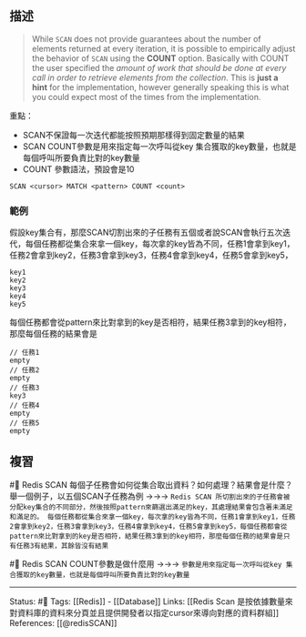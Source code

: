 




## 描述

> While `SCAN` does not provide guarantees about the number of elements returned at every iteration, it is possible to empirically adjust the behavior of `SCAN` using the **COUNT** option. Basically with COUNT the user specified the _amount of work that should be done at every call in order to retrieve elements from the collection_. This is **just a hint** for the implementation, however generally speaking this is what you could expect most of the times from the implementation.

重點：
- SCAN不保證每一次迭代都能按照預期那樣得到固定數量的結果
- SCAN COUNT參數是用來指定每一次呼叫從key 集合獲取的key數量，也就是每個呼叫所要負責比對的key數量
- COUNT 參數語法，預設會是10
```
SCAN <cursor> MATCH <pattern> COUNT <count>
```


### 範例
假設key集合有，那麼SCAN切割出來的子任務有五個或者說SCAN會執行五次迭代，每個任務都從集合來拿一個key，每次拿的key皆為不同，任務1會拿到key1，任務2會拿到key2，任務3會拿到key3，任務4會拿到key4，任務5會拿到key5，
```
key1
key2
key3
key4
key5
```

每個任務都會從pattern來比對拿到的key是否相符，結果任務3拿到的key相符，那麼每個任務的結果會是
```
// 任務1
empty
// 任務2
empty
// 任務3
key3
// 任務4
empty
// 任務5
empty
```


## 複習
#🧠 Redis SCAN 每個子任務會如何從集合取出資料？如何處理？結果會是什麼？舉一個例子，以五個SCAN子任務為例 ->->-> `Redis SCAN 所切割出來的子任務會被分配key集合的不同部分，然後按照pattern來篩選出滿足的key，其處理結果會包含著未滿足和滿足的。 每個任務都從集合來拿一個key，每次拿的key皆為不同，任務1會拿到key1，任務2會拿到key2，任務3會拿到key3，任務4會拿到key4，任務5會拿到key5，每個任務都會從pattern來比對拿到的key是否相符，結果任務3拿到的key相符，那麼每個任務的結果會是只有任務3有結果，其餘皆沒有結果`
<!--SR:!2022-07-20,26,250-->

#🧠  Redis SCAN COUNT參數是做什麼用 ->->-> `參數是用來指定每一次呼叫從key 集合獲取的key數量，也就是每個呼叫所要負責比對的key數量`
<!--SR:!2022-07-22,28,250-->

---
Status: #🌱 
Tags:
[[Redis]] - [[Database]]
Links:
[[Redis Scan 是按依據數量來對資料庫的資料來分頁並且提供開發者以指定cursor來導向對應的資料群組]]
References:
[[@redisSCAN]]